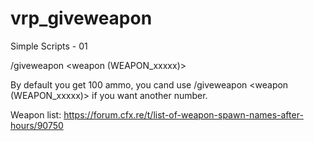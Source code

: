# vrp_giveweapon
Simple Scripts - 01

/giveweapon <weapon (WEAPON_xxxxx)>

By default you get 100 ammo, you cand use /giveweapon <weapon (WEAPON_xxxxx)> <ammo> if you want another number.

Weapon list: https://forum.cfx.re/t/list-of-weapon-spawn-names-after-hours/90750

